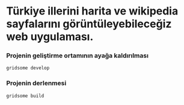 # Türkiye illerini harita ve wikipedia sayfalarını görüntüleyebileceğiz web uygulaması.

### Projenin geliştirme ortamının ayağa kaldırılması
`gridsome develop`

### Projenin derlenmesi
`gridsome build`
